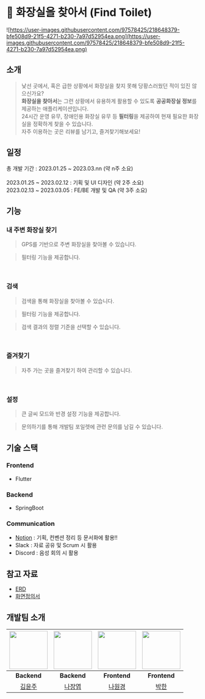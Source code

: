 # 🔎 화장실을 찾아서 (Find Toilet)

![https://user-images.githubusercontent.com/97578425/218648379-bfe508d9-21f5-4271-b230-7a97d52954ea.png](https://user-images.githubusercontent.com/97578425/218648379-bfe508d9-21f5-4271-b230-7a97d52954ea.png)

## 소개
> 낯선 곳에서, 혹은 급한 상황에서 화장실을 찾지 못해 당황스러웠던 적이 있진 않으신가요? <br />
**화장실을 찾아서**는 그런 상황에서 유용하게 활용할 수 있도록 **공공화장실 정보**를 제공하는 애플리케이션입니다. <br />
24시간 운영 유무, 장애인용 화장실 유무 등 **필터링**을 제공하여 현재 필요한 화장실을 정확하게 찾을 수 있습니다. <br />
자주 이용하는 곳은 리뷰를 남기고, 즐겨찾기해보세요! <br />

## 일정

총 개발 기간 : 2023.01.25 ~ 2023.03.nn (약 n주 소요) <br />
<br />
2023.01.25 ~ 2023.02.12 : 기획 및 UI 디자인 (약 2주 소요) <br />
2023.02.13 ~ 2023.03.05 : FE/BE 개발 및 QA (약 3주 소요) <br />

## 기능
### 내 주변 화장실 찾기
> GPS를 기반으로 주변 화장실을 찾아볼 수 있습니다. <br />

> 필터링 기능을 제공합니다. <br />
<br />

### 검색
> 검색을 통해 화장실을 찾아볼 수 있습니다. <br />

> 필터링 기능을 제공합니다. <br />

> 검색 결과의 정렬 기준을 선택할 수 있습니다. <br />
<br />

### 즐겨찾기
> 자주 가는 곳을 즐겨찾기 하여 관리할 수 있습니다. <br />
<br />

### 설정
> 큰 글씨 모드와 반경 설정 기능을 제공합니다. <br />

> 문의하기를 통해 개발팀 포일렛에 관련 문의를 남길 수 있습니다. <br />

## 기술 스택

### Frontend

- Flutter

### Backend

- SpringBoot

### Communication
- [Notion](https://www.notion.so/f0c5423767ff41aabd586cf7711429cc) : 기획, 컨벤션 정리 등 문서화에 활용!!
- Slack : 자료 공유 및 Scrum 시 활용
- Discord : 음성 회의 시 활용

## 참고 자료
- [ERD]()
- [화면정의서]()

## 개발팀 소개
|<img src="https://avatars.githubusercontent.com/u/97578425?v=4" width="100" height="100"/>|<img src="https://avatars.githubusercontent.com/u/61959111?v=4" width="100" height="100"/>|<img src="https://avatars.githubusercontent.com/u/97578485?v=4" width="100" height="100"/>|<img src="https://avatars.githubusercontent.com/u/97578460?v=4" width="100" height="100"/>|
|:---:|:---:|:---:|:---:|
|**Backend**|**Backend**|**Frontend**|**Frontend**|
|[김윤주](https://github.com/gimewn)|[나장엽](https://github.com/kaydenna92)|[나원경](https://github.com/hitriee)|[박한](https://github.com/Hanpark04)|

